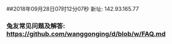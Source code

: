 ##2018年09月28日07时12分07秒 新址: 142.93.165.77
### 兔友常见问题及解答: https://github.com/wanggonging/d/blob/w/FAQ.md

